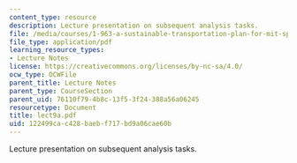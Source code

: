 ```yaml
---
content_type: resource
description: Lecture presentation on subsequent analysis tasks.
file: /media/courses/1-963-a-sustainable-transportation-plan-for-mit-spring-2007/122499cac428baebf717bd9a06cae60b_lect9a.pdf
file_type: application/pdf
learning_resource_types:
- Lecture Notes
license: https://creativecommons.org/licenses/by-nc-sa/4.0/
ocw_type: OCWFile
parent_title: Lecture Notes
parent_type: CourseSection
parent_uid: 76110f79-4b8c-13f5-3f24-388a56a06245
resourcetype: Document
title: lect9a.pdf
uid: 122499ca-c428-baeb-f717-bd9a06cae60b
---
```

Lecture presentation on subsequent analysis tasks.